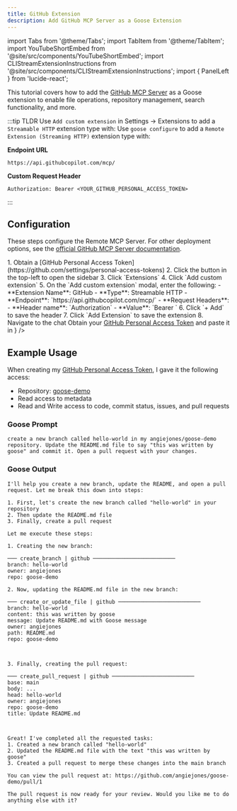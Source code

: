```yaml
---
title: GitHub Extension
description: Add GitHub MCP Server as a Goose Extension
---
```


import Tabs from '@theme/Tabs';
import TabItem from '@theme/TabItem';
import YouTubeShortEmbed from '@site/src/components/YouTubeShortEmbed';
import CLIStreamExtensionInstructions from '@site/src/components/CLIStreamExtensionInstructions';
import { PanelLeft } from 'lucide-react';

<YouTubeShortEmbed videoUrl="https://www.youtube.com/embed/TbmQDv3SQOE" />

This tutorial covers how to add the [GitHub MCP Server](https://github.com/github/github-mcp-server) as a Goose extension to enable file operations, repository management, search functionality, and more.

:::tip TLDR
<Tabs groupId="interface">
  <TabItem value="ui" label="Goose Desktop" default>
  Use `Add custom extension` in Settings → Extensions to add a `Streamable HTTP` extension type with:
  </TabItem>
  <TabItem value="cli" label="Goose CLI">
  Use `goose configure` to add a `Remote Extension (Streaming HTTP)` extension type with:
  </TabItem>
</Tabs>

  **Endpoint URL**
  ```
  https://api.githubcopilot.com/mcp/
  ```
  **Custom Request Header**
  ```
  Authorization: Bearer <YOUR_GITHUB_PERSONAL_ACCESS_TOKEN>
  ```
:::

## Configuration
These steps configure the Remote MCP Server. For other deployment options, see the [official GitHub MCP Server documentation](https://github.com/github/github-mcp-server).

<Tabs groupId="interface">
  <TabItem value="ui" label="Goose Desktop" default>
    1. Obtain a [GitHub Personal Access Token](https://github.com/settings/personal-access-tokens)
    2. Click the <PanelLeft className="inline" size={16} /> button in the top-left to open the sidebar
    3. Click `Extensions`
    4. Click `Add custom extension`
    5. On the `Add custom extension` modal, enter the following:
       - **Extension Name**: GitHub
       - **Type**: Streamable HTTP
       - **Endpoint**: `https://api.githubcopilot.com/mcp/`
       - **Request Headers**: 
         - **Header name**: `Authorization`
         - **Value**: `Bearer <YOUR_GITHUB_PERSONAL_ACCESS_TOKEN>` 
    6. Click `+ Add` to save the header
    7. Click `Add Extension` to save the extension
    8. Navigate to the chat

  </TabItem>
  <TabItem value="cli" label="Goose CLI">
    <CLIStreamExtensionInstructions
      name="github"
      endpointUri="https://api.githubcopilot.com/mcp/"
      timeout={300}
      headers={[
        { key: "Authorization", value: "Bearer ghp_xxxxxxxxxxxxxxxxxxxxxxxxxxxxxxxxxxxx" }
      ]}
      infoNote={
        <>
          Obtain your <a href="https://github.com/settings/personal-access-tokens" target="_blank" rel="noopener noreferrer">GitHub Personal Access Token</a> and paste it in
        </>
      }
    />

  </TabItem>
</Tabs>

## Example Usage

When creating my [GitHub Personal Access Token](https://github.com/settings/personal-access-tokens), I gave it the following access:
* Repository: [goose-demo](https://github.com/angiejones/goose-demo)
* Read access to metadata
* Read and Write access to code, commit status, issues, and pull requests

### Goose Prompt
```
create a new branch called hello-world in my angiejones/goose-demo repository. Update the README.md file to say "this was written by goose" and commit it. Open a pull request with your changes.
```

### Goose Output

```
I'll help you create a new branch, update the README, and open a pull request. Let me break this down into steps:

1. First, let's create the new branch called "hello-world" in your repository
2. Then update the README.md file
3. Finally, create a pull request

Let me execute these steps:

1. Creating the new branch:

─── create_branch | github ──────────────────────────
branch: hello-world
owner: angiejones
repo: goose-demo

2. Now, updating the README.md file in the new branch:

─── create_or_update_file | github ──────────────────────────
branch: hello-world
content: this was written by goose
message: Update README.md with Goose message
owner: angiejones
path: README.md
repo: goose-demo



3. Finally, creating the pull request:

─── create_pull_request | github ──────────────────────────
base: main
body: ...
head: hello-world
owner: angiejones
repo: goose-demo
title: Update README.md



Great! I've completed all the requested tasks:
1. Created a new branch called "hello-world"
2. Updated the README.md file with the text "this was written by goose"
3. Created a pull request to merge these changes into the main branch

You can view the pull request at: https://github.com/angiejones/goose-demo/pull/1

The pull request is now ready for your review. Would you like me to do anything else with it?
```